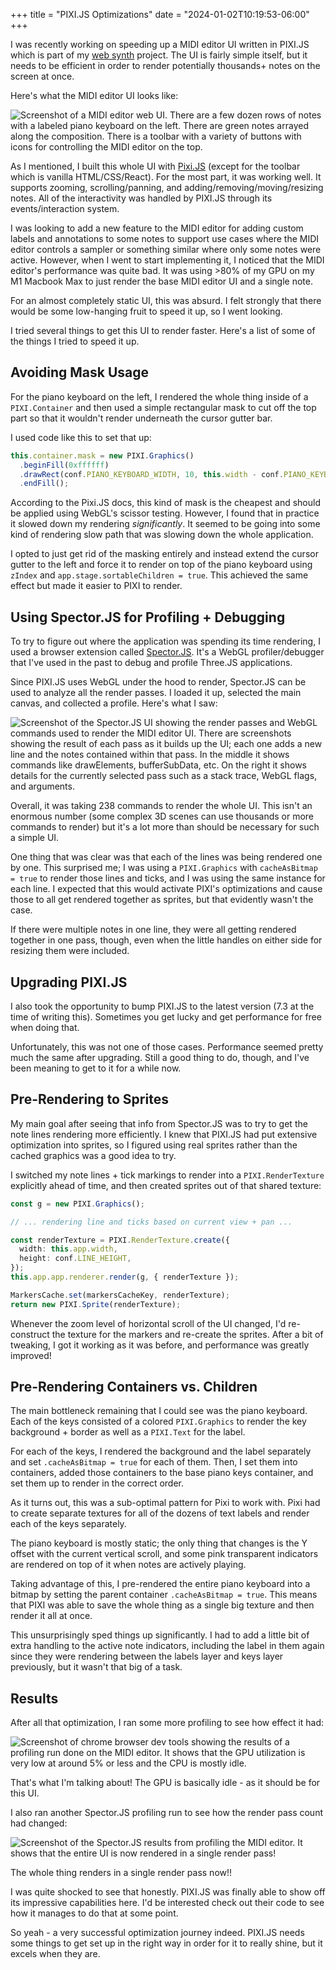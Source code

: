 +++
title = "PIXI.JS Optimizations"
date = "2024-01-02T10:19:53-06:00"
+++

I was recently working on speeding up a MIDI editor UI written in PIXI.JS which is part of my [web synth](https://synth.ameo.dev) project.  The UI is fairly simple itself, but it needs to be efficient in order to render potentially thousands+ notes on the screen at once.

Here's what the MIDI editor UI looks like:

![Screenshot of a MIDI editor web UI.  There are a few dozen rows of notes with a labeled piano keyboard on the left.  There are green notes arrayed along the composition.  There is a toolbar with a variety of buttons with icons for controlling the MIDI editor on the top.](https://i.ameo.link/bsr.png)

As I mentioned, I built this whole UI with [Pixi.JS](https://github.com/pixijs/pixijs) (except for the toolbar which is vanilla HTML/CSS/React).  For the most part, it was working well.  It supports zooming, scrolling/panning, and adding/removing/moving/resizing notes.  All of the interactivity was handled by PIXI.JS through its events/interaction system.

I was looking to add a new feature to the MIDI editor for adding custom labels and annotations to some notes to support use cases where the MIDI editor controls a sampler or something similar where only some notes were active.  However, when I went to start implementing it, I noticed that the MIDI editor's performance was quite bad.  It was using >80% of my GPU on my M1 Macbook Max to just render the base MIDI editor UI and a single note.

For an almost completely static UI, this was absurd.  I felt strongly that there would be some low-hanging fruit to speed it up, so I went looking.

I tried several things to get this UI to render faster.  Here's a list of some of the things I tried to speed it up.

## Avoiding Mask Usage

For the piano keyboard on the left, I rendered the whole thing inside of a `PIXI.Container` and then used a simple rectangular mask to cut off the top part so that it wouldn't render underneath the cursor gutter bar.

I used code like this to set that up:

```ts
this.container.mask = new PIXI.Graphics()
  .beginFill(0xffffff)
  .drawRect(conf.PIANO_KEYBOARD_WIDTH, 10, this.width - conf.PIANO_KEYBOARD_WIDTH, this.height)
  .endFill();
```

According to the Pixi.JS docs, this kind of mask is the cheapest and should be applied using WebGL's scissor testing.  However, I found that in practice it slowed down my rendering _significantly_.  It seemed to be going into some kind of rendering slow path that was slowing down the whole application.

I opted to just get rid of the masking entirely and instead extend the cursor gutter to the left and force it to render on top of the piano keyboard using `zIndex` and `app.stage.sortableChildren = true`.  This achieved the same effect but made it easier to PIXI to render.

## Using Spector.JS for Profiling + Debugging

To try to figure out where the application was spending its time rendering, I used a browser extension called [Spector.JS](https://spector.babylonjs.com/).  It's a WebGL profiler/debugger that I've used in the past to debug and profile Three.JS applications.

Since PIXI.JS uses WebGL under the hood to render, Spector.JS can be used to analyze all the render passes.  I loaded it up, selected the main canvas, and collected a profile.  Here's what I saw:

![Screenshot of the Spector.JS UI showing the render passes and WebGL commands used to render the MIDI editor UI.  There are screenshots showing the result of each pass as it builds up the UI; each one adds a new line and the notes contained within that pass.  In the middle it shows commands like `drawElements`, `bufferSubData`, etc.  On the right it shows details for the currently selected pass such as a stack trace, WebGL flags, and arguments.](https://i.ameo.link/bss.png)

Overall, it was taking 238 commands to render the whole UI.  This isn't an enormous number (some complex 3D scenes can use thousands or more commands to render) but it's a lot more than should be necessary for such a simple UI.

One thing that was clear was that each of the lines was being rendered one by one.  This surprised me; I was using a `PIXI.Graphics` with `cacheAsBitmap = true` to render those lines and ticks, and I was using the same instance for each line. I expected that this would activate PIXI's optimizations and cause those to all get rendered together as sprites, but that evidently wasn't the case.

If there were multiple notes in one line, they were all getting rendered together in one pass, though, even when the little handles on either side for resizing them were included.

## Upgrading PIXI.JS

I also took the opportunity to bump PIXI.JS to the latest version (7.3 at the time of writing this).  Sometimes you get lucky and get performance for free when doing that.

Unfortunately, this was not one of those cases.  Performance seemed pretty much the same after upgrading.  Still a good thing to do, though, and I've been meaning to get to it for a while now.

## Pre-Rendering to Sprites

My main goal after seeing that info from Spector.JS was to try to get the note lines rendering more efficiently.  I knew that PIXI.JS had put extensive optimization into sprites, so I figured using real sprites rather than the cached graphics was a good idea to try.

I switched my note lines + tick markings to render into a `PIXI.RenderTexture` explicitly ahead of time, and then created sprites out of that shared texture:

```ts
const g = new PIXI.Graphics();

// ... rendering line and ticks based on current view + pan ...

const renderTexture = PIXI.RenderTexture.create({
  width: this.app.width,
  height: conf.LINE_HEIGHT,
});
this.app.app.renderer.render(g, { renderTexture });

MarkersCache.set(markersCacheKey, renderTexture);
return new PIXI.Sprite(renderTexture);
```

Whenever the zoom level of horizontal scroll of the UI changed, I'd re-construct the texture for the markers and re-create the sprites.  After a bit of tweaking, I got it working as it was before, and performance was greatly improved!

## Pre-Rendering Containers vs. Children

The main bottleneck remaining that I could see was the piano keyboard.  Each of the keys consisted of a colored `PIXI.Graphics` to render the key background + border as well as a `PIXI.Text` for the label.

For each of the keys, I rendered the background and the label separately and set `.cacheAsBitmap = true` for each of them.  Then, I set them into containers, added those containers to the base piano keys container, and set them up to render in the correct order.

As it turns out, this was a sub-optimal pattern for Pixi to work with.  Pixi had to create separate textures for all of the dozens of text labels and render each of the keys separately.

The piano keyboard is mostly static; the only thing that changes is the Y offset with the current vertical scroll, and some pink transparent indicators are rendered on top of it when notes are actively playing.

Taking advantage of this, I pre-rendered the entire piano keyboard into a bitmap by setting the parent container `.cacheAsBitmap = true`.  This means that PIXI was able to save the whole thing as a single big texture and then render it all at once.

This unsurprisingly sped things up significantly. I had to add a little bit of extra handling to the active note indicators, including the label in them again since they were rendering between the labels layer and keys layer previously, but it wasn't that big of a task.

## Results

After all that optimization, I ran some more profiling to see how effect it had:

![Screenshot of chrome browser dev tools showing the results of a profiling run done on the MIDI editor.  It shows that the GPU utilization is very low at around 5% or less and the CPU is mostly idle.](https://i.ameo.link/bst.png)

That's what I'm talking about!   The GPU is basically idle - as it should be for this UI.

I also ran another Spector.JS profiling run to see how the render pass count had changed:

![Screenshot of the Spector.JS results from profiling the MIDI editor.  It shows that the entire UI is now rendered in a single render pass!](https://i.ameo.link/bsu.png)

The whole thing renders in a single render pass now!!

I was quite shocked to see that honestly. PIXI.JS was finally able to show off its impressive capabilities here.  I'd be interested check out their code to see how it manages to do that at some point.

So yeah - a very successful optimization journey indeed.  PIXI.JS needs some things to get set up in the right way in order for it to really shine, but it excels when they are.
